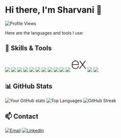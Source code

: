 # Hi there, I'm Sharvani 👋

![Profile Views](https://komarev.com/ghpvc/?username=Sharvani-123&color=blue&style=flat)

Here are the languages and tools I use:

## 🔧 Skills & Tools

<img src="https://img.icons8.com/color/48/000000/html-5.png"/> <img src="https://img.icons8.com/color/48/000000/css3.png"/> <img src="https://img.icons8.com/color/48/000000/javascript.png"/> <img src="https://img.icons8.com/color/48/000000/python.png"/> <img src="https://img.icons8.com/color/48/000000/c-programming.png"/> <img src="https://img.icons8.com/color/48/000000/c-plus-plus-logo.png"/> <img src="https://img.icons8.com/color/48/000000/numpy.png"/> <img src="https://img.icons8.com/color/48/000000/pandas.png"/> <img src="https://img.icons8.com/?size=48&id=J0SgMWzAxqFj&format=png"/>
<img src="https://img.icons8.com/?size=48&id=vinpBD5oA3b4&format=png"/> <img src="https://img.icons8.com/color/48/000000/nodejs.png"/> <img src="https://raw.githubusercontent.com/devicons/devicon/master/icons/express/express-original.svg" width="48" height="48"/> <img src="https://img.icons8.com/color/48/000000/react-native.png"/> <img src="https://img.icons8.com/color/48/000000/mongodb.png"/>

## 📊 GitHub Stats

![Your GitHub stats](https://github-readme-stats.vercel.app/api?username=Sharvani-123&show_icons=true&theme=radical)
![Top Languages](https://github-readme-stats.vercel.app/api/top-langs/?username=Sharvani-123&layout=compact&theme=radical)
![GitHub Streak](https://github-readme-streak-stats.herokuapp.com/?user=Sharvani-123&theme=radical)

## 📫 Contact

[![Email](https://img.icons8.com/color/48/000000/gmail--v1.png)](mailto:sharvani11620@gmail.com)
[![LinkedIn](https://img.icons8.com/color/48/000000/linkedin.png)](https://www.linkedin.com/in/sharvani123)
